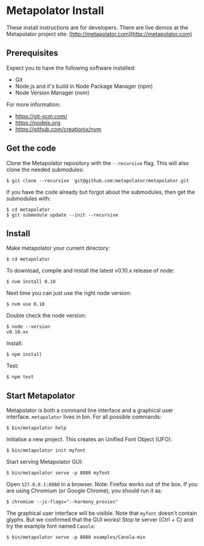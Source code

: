
Metapolator Install
===================

These install instructions are for developers. There are live demos at the
Metapolator project site: [http://metapolator.com](http://metapolator.com)


Prerequisites
-------------

Expect you to have the following software installed:

- Git
- Node.js and it's build in Node Package Manager (npm)
- Node Version Manager (nvm)

For more information:

- https://git-scm.com/
- https://nodejs.org
- https://github.com/creationix/nvm


Get the code
------------

Clone the Metapolator repository with the `--recursive` flag. This will also 
clone the needed submodules:

    $ git clone --recursive  git@github.com:metapolator/metapolator.git


If you have the code already but forgot about the submodules, then get the
submodules with:

    $ cd metapolator
    $ git submodule update --init --recursive


Install
-------

Make metapolator your current directory:

    $ cd metapolator


To download, compile and install the latest v0.10.x release of node:

    $ nvm install 0.10

Next time you can just use the right node version:

    $ nvm use 0.10

Double check the node version:

    $ node --version
    v0.10.xx

Install:

    $ npm install

Test:

    $ npm test


Start Metapolator
-----------------

Metapolator is both a command line interface and a graphical user interface.
`metapolator` lives in bin. For all possible commands:

    $ bin/metapolator help


Initialise a new project. This creates an Unified Font Object (UFO):

    $ bin/metapolator init myfont


Start serving Metapolator GUI:

    $ bin/metapolator serve -p 8080 myfont


Open `127.0.0.1:8080` in a browser. Note: Firefox works out of the box. If you
are using Chromium (or Google Chrome), you should run it as:

    $ chromium --js-flags="--harmony_proxies"


The graphical user interface will be visible. Note that `myfont` doesn't contain
glyphs. But we confirmed that the GUI works! Stop te server (Ctrl + C) and try 
the example font named `Canola`:

    $ bin/metapolator serve -p 8080 examples/Canola-min
